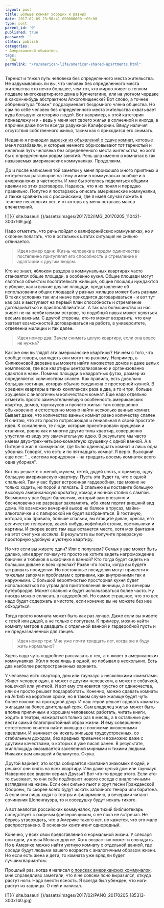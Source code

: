 ```yaml
---
layout: post
title: Больше комнат хороших и разных
date: 2017-02-09 23:58:41.000000000 +00:00
type: post
parent_id: '0'
published: true
password: ''
status: publish
categories:
- Американский обыватель
tags:
- США
permalink: "/ru/american-life/american-shared-apartments.html"
---
```

Тернист и тяжел путь человека без определенного места жительства. Не задумывались ли вы, что человек без определенного места жительства это нечто большее, чем тот, кто мирно живет в теплом подвале многоквартирного дома в Купчегагине, или на уютном чердаке в каком-нибудь абстрактном Алкоголищенске? Вот слово, а точнее аббревиатура "бомж" подразумевает бездомного члена общества. Но сам по себе человек без определенного места жительства охватывает куда большую категорию людей. Вот например, к этой категории принадлежу и я - ведь у меня нет своего жилья в солнечной и иногда, а впрочем даже почти всегда радужной Калифорнии. Ввиду наличия отсутствия собственного жилья, таким как я приходится его снимать.

Недавно я приводил [вырезки из объявлений о сдаче комнат](http://blog.gypsyengineer.com/american-life/looking-for-roommates-in-america.html), которые меня позабавили, и которые немного обрисовывают тот тернистый и нелегкий путь человека без определенного места жительства, но хотя бы с определенным родом занятий. Речь шла именно о комнатах в так называемых американских коммуналках. Продолжим.

До и после написания той заметки&nbsp;у меня произошло&nbsp;много приятных и интересных разговоров на тему жизни в коммуналках вообще и в американских в частности. И мне бы хотелось поделиться общими идеями из этих разговоров. Надеюсь, что я их понял и передаю правильно. Попутно я постараюсь описать американские коммуналки, а также сравнить их с российскими, где я имел случай пожить в течение нескольких лет, и от которых у меня осталась масса впечатлений.

![]({{ site.baseurl }}/assets/images/2017/02/IMG_20170205_110421-300x169.jpg)

Надо отметить, что речь пойдет о калифорнийских коммуналках, но я склонен полагать, что в остальных штатах ситуация не сильно отличается.

> Идея номер один: Жизнь человека в гордом одиночестве постепенно притупляет его способность и стремление к адаптации к другим людям.

Кто не знает, яблоком раздора в коммунальных квартирах часто становятся общие площади, а особенно кухня. Общие площади могут являться объектом посягательств жильцов, общие площади нуждаются в уборке, как и всякие другие площади, представление об использовании общих площадей у разных жильцов может быть разным. В таких условиях так или иначе приходится договариваться - и вот тут как раз и выступают на первый план способность и стремление договариваться и приспосабливаться. А так как большинство из нас живет не на необитаемом острове, то подобный навык может являться весьма важным. С другой стороны, кто-то может возразить, что ему хватает возможностей договариваться на работе, в университете, отделении милиции и так далее.

> Идея номер два: Зачем снимать целую квартиру, если она вовсе не нужна?

Как же они выглядят эти американские квартиры? Начнем с того, что вообще говоря, выглядеть они могут по разному. Например, в Силиконовой деревне вы можете найти множество домов и даже целых комплексов, где все квартиры централизованно и организованно сдаются в наем. Помимо площади в квадратных футах, размер их определяется количеством спален. Как правило, есть довольно большая гостиная, которая обычно соединена с просторной кухней. В среднем квартиры в таких комплексах раза в два, а то и три, больше хрущевок с аналогичным&nbsp;количеством комнат. Еще надо отдельно отметить просто замечательнейшую особенность американских квартир, домов, таунхаусов и прочего жилья: там совершенно обыкновенно и естественно можно найти несколько ванных комнат. Бывает даже, что количество ванных комнат равно количеству спален. Я считаю, что это просто потрясающая и гениальная в своей простоте идея. К сожалению, те люди, которые проектировали хрущевки и сталинки, ровно как и многие другие типы квартир, совершенно упустили из виду эту замечательную идею. В результате мы часто имеем двух-трех-четырех-комнатную хрущевку с одной ванной. А в Питере я жил в коммуналке, где было одиннадцать комнат и лишь одна уборная. Говорят, что есть и по пятнадцать комнат. Я верю. Высоцкий еще пел: "... система коридорная - на тридцать восемь комнаток всего одна уборная".

Вот вы решаете с женой, мужем, тетей, дядей снять, к примеру, одну большую американскую квартиру. Пусть эта будет та, что с одной спальней. Там у вас будет встроенная гардеробная, где можно не только ходить, но порой и плясать. В спальню&nbsp;вы поставите большую высокую американскую кроватку, комод и ночной столик с лампой. Возможно у вас будет балкончик, который вам внезапно и бесчеловечно не разрешат захламлять, ибо хлам портит внешний вид дома. Но возможно вечерний выход на балкон в трусах, майке-алкоголичке и с папироской не будет возбраняться. В гостиную, которая, как правило, больше спальни, вы втащите&nbsp;диван, кресла, его величество телевизор, какой-нибудь кофейный столик, светильники и картины. И скорее всего там еще останется место, хотя моя фантазия на этот счет уже иссякла. В результате вы получите прекрасную просторную удобную и уютную квартиру.

Но что если вы живете один? Или с попугаем? Семья у вас может быть далеко, или вдруг почему-то&nbsp;просто не хотите видеть нагромождение баночек и тюбиков в шкафчике в ванной? Кто тогда будет сидеть на большом диване и всех креслах? Разве что гости, когда вы будете устраивать посиделки. Но постоянные посиделки могут привести к тяжелым запоям и проблемам с органами, как внутренними так и наружными. С большой вероятностью просторная кухня будет использоваться по утрам для приготовления яичницы, а по вечерам бутербродов. Может спальня и будет использоваться более часто. Ну иногда можно сплясать в гардеробной. Но самое страшное, что это все надо будет содержать в чистоте, если конечно вы не можете без нее обходиться.

Тогда просто комната может быть как раз лучше. Даже если вы живете с тетей или дядей, а не только с попугаем. К примеру, можно найти комнату метров в двадцать с отдельной ванной и гардеробной пусть и не предназначенной для танцев.

> Идея номер три: Мне уже почти тридцать лет, когда же я буду жить нормально?

Здесь надо чуть подробнее рассказать о тех, кто живет в американских коммуналках. Жил я пока лишь в одной, но побывал в нескольких. Есть два наиболее распространенных варианта.

У человека есть квартира, дом или таунхаус с несколькими комнатами. Живет человек один, а может с другим человеком, а может с собачкой, кошечкой или улиткой. И вот ему становится грустно от одиночества, или он просто решает подзаработать. Конечно, можно сдавать комнаты на Airbnb на короткие сроки, но в таком случае жилище будет чуть более похоже на проходной двор. И наш герой решает сдавать комнаты жильцам на более длительный срок. Сам владелец жилья может быть вполне приличным&nbsp;и хорошим человеком: работать, читать книги, ходить в театры, нажираться только раз в месяц, а в остальные дни вести самый благопристойный образ жизни. И ему совершенно естественно хочется найти жильцов с похожими жизненными идеалами. И начинает он искать жильцов трудоустроенных, со стабильным доходом, без вредных привычек и возможно даже с другими качествами, о которых я уже писал ранее. В результате, жилплощадь оказывается заселенной мирными и тихими людьми. Никаких вам алкашей и баламутов. Скука.

Другой вариант, это когда собирается компания знакомых людей, и решают они снять на всех квартиру. Или даже целый дом или таунхаус. Наверное все видели сериал Друзья? Вот что-то вроде этого. Если кто-то съезжает, то они себе подбирают нового соседа с аналогичными взглядами на жизнь. Если они сильно пьют и орут песни Гражданской Обороны, то скорее всего будут искать запойного&nbsp;тенора или баритона. А если они лишь ходят в театры и филармонию, а вечерами читают сочинения Шопенгауэра, то и соседушку будут искать тихого.

А вот аналогов российских коммуналок, где тихий библиотекарь соседствует с озорным фрезеровщиком, я не пока не встречал. Не берусь утверждать, что в Америке такого нет, но кажется, что это мало распространено. В основном контингент однородный.

Конечно, у всех свои представления о нормальной жизни. У слесаря они одни, у князя Монако другие. Хотя возраст их может и совпадать. Но в Америке можно найти уютную комнату с отдельной ванной, где соседи будут людьми вашего возраста с аналогичным образом жизни. Но если есть жена и дети, то комната уже вряд ли будет лучшим&nbsp;вариантом.

Прошлый раз, когда я написал [о поисках американских коммуналок](http://blog.gypsyengineer.com/american-life/looking-for-roommates-in-america.html), мне справедливо заметили, что я не совсем ясно выразился, откуда растут ноги. Надо внести ясность. Я всегда был убежден, что ноги растут из задницы. О ней&nbsp;и написал.

![]({{ site.baseurl }}/assets/images/2017/02/PANO_20170205_185313-300x140.jpg)

